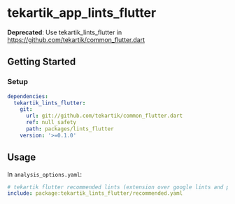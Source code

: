 # tekartik_app_lints_flutter

**Deprecated**: Use tekartik_lints_flutter in https://github.com/tekartik/common_flutter.dart

## Getting Started

### Setup

```yaml
dependencies:
  tekartik_lints_flutter:
    git:
      url: git://github.com/tekartik/common_flutter.dart
      ref: null_safety
      path: packages/lints_flutter
    version: '>=0.1.0'
```

## Usage

In `analysis_options.yaml`:

```yaml
# tekartik flutter recommended lints (extension over google lints and pedantic)
include: package:tekartik_lints_flutter/recommended.yaml
```